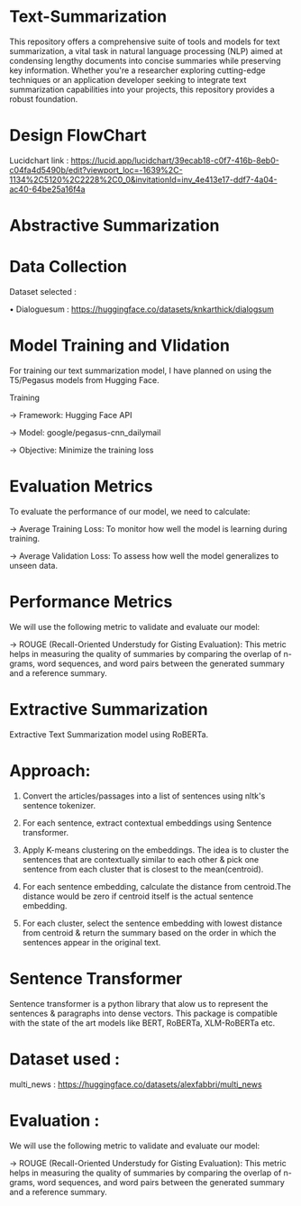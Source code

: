 # Text-Summarization
This repository offers a comprehensive suite of tools and models for text summarization, a vital task in natural language processing (NLP) aimed at condensing lengthy documents into concise summaries while preserving key information. Whether you're a researcher exploring cutting-edge techniques or an application developer seeking to integrate text summarization capabilities into your projects, this repository provides a robust foundation.

# Design FlowChart
Lucidchart link : https://lucid.app/lucidchart/39ecab18-c0f7-416b-8eb0-c04fa4d5490b/edit?viewport_loc=-1639%2C-1134%2C5120%2C2228%2C0_0&invitationId=inv_4e413e17-ddf7-4a04-ac40-64be25a16f4a

# Abstractive Summarization

# Data Collection
Dataset selected :

•	Dialoguesum : https://huggingface.co/datasets/knkarthick/dialogsum

# Model Training and Vlidation
For training our text summarization model, I have planned on using the T5/Pegasus models from Hugging Face.

Training

-> Framework: Hugging Face API

-> Model: google/pegasus-cnn_dailymail

-> Objective: Minimize the training loss

# Evaluation Metrics
To evaluate the performance of our model, we need to calculate:

-> Average Training Loss: To monitor how well the model is learning during training.

-> Average Validation Loss: To assess how well the model generalizes to unseen data.

# Performance Metrics
We will use the following metric to validate and evaluate our model:

-> ROUGE (Recall-Oriented Understudy for Gisting Evaluation): This metric helps in measuring the quality of summaries by comparing the overlap of n-grams, word sequences, and word pairs between the generated summary and a reference summary.

# Extractive Summarization
Extractive Text Summarization model using RoBERTa.

# Approach:

1. Convert the articles/passages into a list of sentences using nltk's sentence tokenizer.
  
2. For each sentence, extract contextual embeddings using Sentence transformer.

3. Apply K-means clustering on the embeddings. The idea is to cluster the sentences that are contextually similar to each other & pick one sentence from each cluster that is closest to the mean(centroid).
 
4. For each sentence embedding, calculate the distance from centroid.The distance would be zero if centroid itself is the actual sentence embedding.
   
5. For each cluster, select the sentence embedding with lowest distance from centroid & return the summary based on the order in which the sentences appear in the original text.

# Sentence Transformer

Sentence transformer is a python library that alow us to represent the sentences & paragraphs into dense vectors. This package is compatible with the state of the art models like BERT, RoBERTa, XLM-RoBERTa etc.

# Dataset used :

multi_news : https://huggingface.co/datasets/alexfabbri/multi_news

# Evaluation :
We will use the following metric to validate and evaluate our model:

-> ROUGE (Recall-Oriented Understudy for Gisting Evaluation): This metric helps in measuring the quality of summaries by comparing the overlap of n-grams, word sequences, and word pairs between the generated summary and a reference summary.
